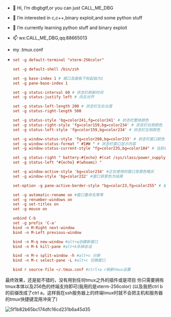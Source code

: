 - 👋 Hi, I’m dbgbgtf,or you can just CALL_ME_DBG
- 👀 I’m interested in c,c++,binary exploit,and some python stuff
- 🌱 I’m currently learning python stuff and binary exploit
- 📫 wx:CALL_ME_DBG,qq:88665013

- my .tmux.conf
- ```.conf
  set -g default-terminal "xterm-256color"

  set -g default-shell /bin/zsh

  set -g base-index 1 # 窗口及面板下标起始为1
  set -g pane-base-index 1

  set -g status-interval 60 # 状态栏刷新时间
  set -g status-justify left # 向左对齐

  set -g status-left-length 200 # 状态栏左右长度
  set -g status-right-length 500

  set -g status-style 'bg=color241,fg=color241' # 状态栏整体颜色
  set -g status-right-style 'fg=color159,bg=color234' # 状态栏右侧颜色
  set -g status-left-style 'fg=color159,bg=color234' # 状态栏左侧颜色

  set -g window-status-style 'fg=color208,bg=color233' # 状态栏窗口颜色
  set -g window-status-format " #I#W " # 状态栏窗口显示内容
  set -g window-status-current-style "fg=color235,bg=color184" # 当前状态栏窗口颜色i
  
  set -g status-right " battery:#{echo} #(cat /sys/class/power_supply/BAT1/capacity)% | %A %Y-%m-%d %H:%M"
  set -g status-left "#{echo} #(whoami) "

  set -g window-active-style 'bg=color234' #正在使用的窗口背景色略灰
  set -g window-style 'bg=color232' #窗口背景色为纯黑

  set-option -g pane-active-border-style "bg=color23,fg=color255" # 窗口分割线

  set -g automatic-rename on #窗口重命名等等
  set -g renumber-windows on
  set -g set-titles on
  set -g mouse on

  unbind C-b
  set -g prefix 'C-a'
  bind -n M-Right next-window
  bind -n M-Left previous-window
  
  bind -n M-q new-window #alt+q创建新窗口
  bind -n M-k kill-pane #alt+k杀掉会话
  
  bind -n M-v split-window -h #alt+v 分屏
  bind -n M-c select-pane -L #alt+c 切换窗口
  
  bind r source-file ~/.tmux.conf #ctrl+a r刷新tmux设置
  ```
最终效果，还是挺不错的，没有用到任何tmux之外的插件或是项目
你只需要拥有tmux本体以及256色的终端支持即可(我用的是xterm-256color)
(以及我把ctrl b的前缀改成了ctrl a，这样我在ssh服务器上的终端tmux时就不会把主机和服务器的tmux快捷键混用冲突了)


  ![5f1b82b65bc174dfc16cd231b6a45d35](https://github.com/user-attachments/assets/9b3fbf87-5518-4359-902e-2406a998b2d1)

